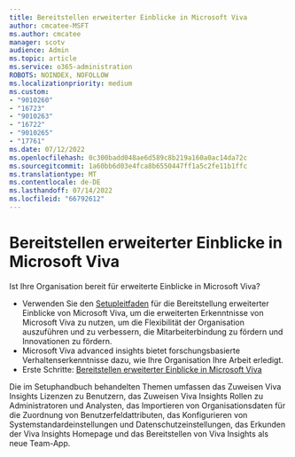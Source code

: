 ```yaml
---
title: Bereitstellen erweiterter Einblicke in Microsoft Viva
author: cmcatee-MSFT
ms.author: cmcatee
manager: scotv
audience: Admin
ms.topic: article
ms.service: o365-administration
ROBOTS: NOINDEX, NOFOLLOW
ms.localizationpriority: medium
ms.custom:
- "9010260"
- "16723"
- "9010263"
- "16722"
- "9010265"
- "17761"
ms.date: 07/12/2022
ms.openlocfilehash: 0c300badd048ae6d589c8b219a160a0ac14da72c
ms.sourcegitcommit: 1a60bb6d03e4fca8b6550447ff1a5c2fe11b1ffc
ms.translationtype: MT
ms.contentlocale: de-DE
ms.lasthandoff: 07/14/2022
ms.locfileid: "66792612"
---
```

# <a name="deploy-microsoft-viva-advanced-insights"></a>Bereitstellen erweiterter Einblicke in Microsoft Viva

Ist Ihre Organisation bereit für erweiterte Einblicke in Microsoft Viva?

- Verwenden Sie den [Setupleitfaden](https://go.microsoft.com/fwlink/p/?linkid=2196204) für die Bereitstellung erweiterter Einblicke von Microsoft Viva, um die erweiterten Erkenntnisse von Microsoft Viva zu nutzen, um die Flexibilität der Organisation auszuführen und zu verbessern, die Mitarbeiterbindung zu fördern und Innovationen zu fördern.
- Microsoft Viva advanced insights bietet forschungsbasierte Verhaltenserkenntnisse dazu, wie Ihre Organisation Ihre Arbeit erledigt.
- Erste Schritte: [Bereitstellen erweiterter Einblicke in Microsoft Viva](https://go.microsoft.com/fwlink/p/?linkid=2196204)

Die im Setuphandbuch behandelten Themen umfassen das Zuweisen Viva Insights Lizenzen zu Benutzern, das Zuweisen Viva Insights Rollen zu Administratoren und Analysten, das Importieren von Organisationsdaten für die Zuordnung von Benutzerfeldattributen, das Konfigurieren von Systemstandardeinstellungen und Datenschutzeinstellungen, das Erkunden der Viva Insights Homepage und das Bereitstellen von Viva Insights als neue Team-App.
